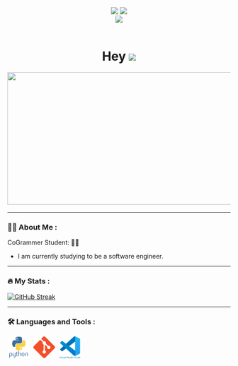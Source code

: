 <div id="header" align="center">
 <img src="https://media.giphy.com/media/2QpnSwLwr9fkDtiN4m/giphy.gif?cid=ecf05e472isip722miio13pp0hkk4ziwhw3ot0xpgre1s0e2&ep=v1_gifs_search&rid=giphy.gif&ct=g" width="100"/> 
 <img src="https://media.giphy.com/media/ve43TyDQ3B4me7d22z/giphy.gif?cid=ecf05e472isip722miio13pp0hkk4ziwhw3ot0xpgre1s0e2&ep=v1_gifs_search&rid=giphy.gif&ct=g" width="100"/>
</div> 

<div id="badges" align="center">
  <a href="https://www.linkedin.com/in/dominic-kerr-2729252b8/">
  <img src="https://img.shields.io/badge/LinkedIn-black?style=for-the-badge&logo=LinkedIn&logoColor=White alt="LinkedIn Badge"/>
  </a>
</div> 

<div id="badges" align="center">
  <img src="https://komarev.com/ghpvc/?username=DomK92&style=flat-square&color=blue" alt=""/>
</div>

<h1 align="center"> 
  Hey
  <img src="https://media.giphy.com/media/hvRJCLFzcasrR4ia7z/giphy.gif" width="30px"/>
</h1>

<div align="center">
 <img src="https://media.giphy.com/media/dWesBcTLavkZuG35MI/giphy.gif" width="600" height="300"/> 
</div>

---

### :man_technologist: About Me :
CoGrammer Student: :man_student:

- I am currently studying to be a software engineer. 


  

---

### :fire: My Stats :

[![GitHub Streak](http://github-readme-streak-stats.herokuapp.com?user=DomK92&theme=dark&background=000000)](https://git.io/streak-stats) 


---

### :hammer_and_wrench: Languages and Tools :

<div>
  <img src="https://github.com/devicons/devicon/blob/master/icons/python/python-original-wordmark.svg" title="python" alt="python" width="50" height="50"/>&nbsp;
  <img src="https://github.com/devicons/devicon/blob/master/icons/git/git-original.svg" title="git" alt="git" width="50" height="50"/>&nbsp;
  <img src="https://github.com/devicons/devicon/blob/master/icons/vscode/vscode-original-wordmark.svg" title="vscode" alt="vscode" width="50" height="50"/>&nbsp;
</div> 

